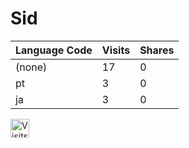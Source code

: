 # Sid
| Language Code | Visits | Shares |
|-------|-------|-------|
| (none) | 17 | 0 |
| pt | 3 | 0 |
| ja | 3 | 0 |

<a href="https://visits.roshan.cyou"><img src="https://visits.roshan.cyou/msUb89zTT7IHh7nQgnOC?label=VISITS&shadow=1&shadowOpacity=30&swap=1&labelBGColor=484848&countBGColor=2574EA&labelTextColor=FFFFFF&countTextColor=FFFFFF" alt="Visits Counter Badge" height=30px/></a>